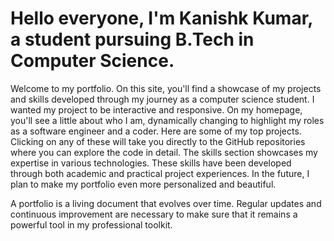 # Hello everyone, I'm Kanishk Kumar, a student pursuing B.Tech in Computer Science. 
Welcome to my portfolio.
On this site, you'll find a showcase of my projects and skills developed through my journey as a computer science student. I wanted my project to be interactive and responsive.
On my homepage, you'll see a little about who I am, dynamically changing to highlight my roles as a software engineer and a coder.
Here are some of my top projects. Clicking on any of these will take you directly to the GitHub repositories where you can explore the code in detail.
The skills section showcases my expertise in various technologies. These skills have been developed through both academic and practical project experiences.
In the future, I plan to make my portfolio even more personalized and beautiful. 

A portfolio is a living document that evolves over time. Regular updates and continuous improvement are necessary to make sure that it remains a powerful tool in my professional toolkit.
